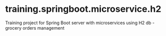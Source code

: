 # training.springboot.microservice.h2
Training project for Spring Boot server with microservices using H2 db - grocery orders management
